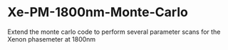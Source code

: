 # Xe-PM-1800nm-Monte-Carlo
Extend the monte carlo code to perform several parameter scans for the Xenon phasemeter at 1800nm
